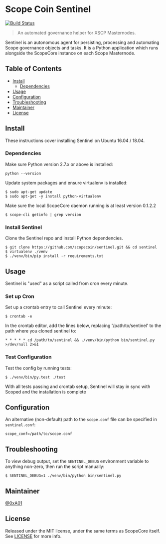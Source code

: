 # Scope Coin Sentinel

[![Build Status](https://travis-ci.org/Scopepay/sentinel.svg?branch=master)](https://travis-ci.org/Scopepay/sentinel)

> An automated governance helper for XSCP Masternodes.

Sentinel is an autonomous agent for persisting, processing and automating Scope governance objects and tasks. It is a Python application which runs alongside the ScopeCore instance on each Scope Masternode.

## Table of Contents
- [Install](#install)
  - [Dependencies](#dependencies)
- [Usage](#usage)
- [Configuration](#configuration)
- [Troubleshooting](#troubleshooting)
- [Maintainer](#maintainer)
- [License](#license)

## Install

These instructions cover installing Sentinel on Ubuntu 16.04 / 18.04.

### Dependencies

Make sure Python version 2.7.x or above is installed:

    python --version

Update system packages and ensure virtualenv is installed:

    $ sudo apt-get update
    $ sudo apt-get -y install python-virtualenv

Make sure the local ScopeCore daemon running is at least version 0.1.2.2

    $ scope-cli getinfo | grep version

### Install Sentinel

Clone the Sentinel repo and install Python dependencies.

    $ git clone https://github.com/scopecoin/sentinel.git && cd sentinel
    $ virtualenv ./venv
    $ ./venv/bin/pip install -r requirements.txt

## Usage

Sentinel is "used" as a script called from cron every minute.

### Set up Cron

Set up a crontab entry to call Sentinel every minute:

    $ crontab -e

In the crontab editor, add the lines below, replacing '/path/to/sentinel' to the path where you cloned sentinel to:

    * * * * * cd /path/to/sentinel && ./venv/bin/python bin/sentinel.py >/dev/null 2>&1

### Test Configuration

Test the config by running tests:

    $ ./venv/bin/py.test ./test

With all tests passing and crontab setup, Sentinel will stay in sync with Scoped and the installation is complete

## Configuration

An alternative (non-default) path to the `scope.conf` file can be specified in `sentinel.conf`:

    scope_conf=/path/to/scope.conf

## Troubleshooting

To view debug output, set the `SENTINEL_DEBUG` environment variable to anything non-zero, then run the script manually:

    $ SENTINEL_DEBUG=1 ./venv/bin/python bin/sentinel.py

## Maintainer

[@0xA01](https://github.com/0xA01)

## License

Released under the MIT license, under the same terms as ScopeCore itself. See [LICENSE](LICENSE) for more info.
